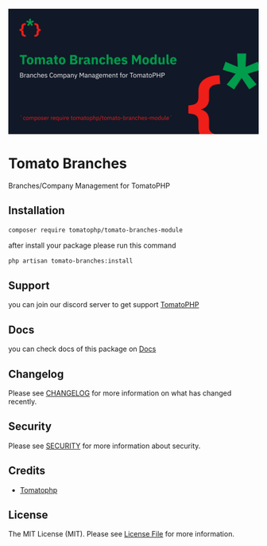 ![Screenshot](https://github.com/tomatophp/tomato-branches-module/blob/master/art/screenshot.png)

# Tomato Branches

Branches/Company Management for TomatoPHP

## Installation

```bash
composer require tomatophp/tomato-branches-module
```

after install your package please run this command

```bash
php artisan tomato-branches:install
```

## Support

you can join our discord server to get support [TomatoPHP](https://discord.gg/VZc8nBJ3ZU)

## Docs

you can check docs of this package on [Docs](https://docs.tomatophp.com/plugins/tomato-branches)

## Changelog

Please see [CHANGELOG](CHANGELOG.md) for more information on what has changed recently.

## Security

Please see [SECURITY](SECURITY.md) for more information about security.

## Credits

- [Tomatophp](mailto:info@3x1.io)

## License

The MIT License (MIT). Please see [License File](LICENSE.md) for more information.
